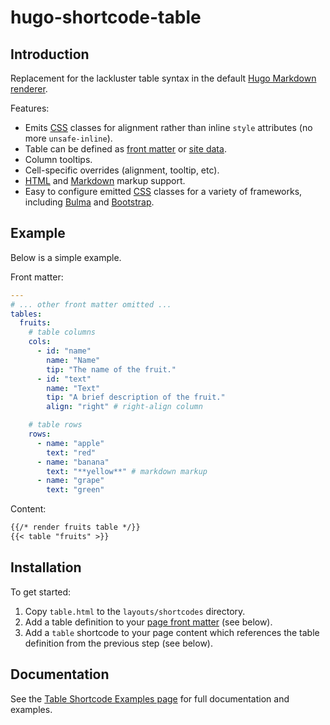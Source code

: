 # hugo-shortcode-table

## Introduction

Replacement for the lackluster table syntax in the default [Hugo
Markdown renderer][goldmark].

Features:
* Emits [CSS][] classes for alignment rather than inline `style`
  attributes (no more `unsafe-inline`).
* Table can be defined as [front matter][front matter] or [site data][].
* Column tooltips.
* Cell-specific overrides (alignment, tooltip, etc).
* [HTML][] and [Markdown][] markup support.
* Easy to configure emitted [CSS][] classes for a variety of frameworks,
  including [Bulma][] and [Bootstrap][].

## Example

Below is a simple example.

Front matter:
```yaml
---
# ... other front matter omitted ...
tables:
  fruits:
    # table columns
    cols: 
      - id: "name"
        name: "Name"
        tip: "The name of the fruit."
      - id: "text"
        name: "Text"
        tip: "A brief description of the fruit."
        align: "right" # right-align column

    # table rows
    rows: 
      - name: "apple"
        text: "red"
      - name: "banana"
        text: "**yellow**" # markdown markup
      - name: "grape"
        text: "green"
```

Content:
```markdown
{{/* render fruits table */}}
{{< table "fruits" >}}
```

## Installation

To get started:

1. Copy `table.html` to the `layouts/shortcodes` directory.
2. Add a table definition to your [page front matter][front matter] (see
   below).
3. Add a `table` shortcode to your page content which references the
   table definition from the previous step (see below).

## Documentation

See the [Table Shortcode Examples page][table-shortcode-examples] for
full documentation and examples.

[site data]: https://gohugo.io/templates/data-templates/#the-data-folder
  "Site data directory."
[front matter]: https://gohugo.io/content-management/front-matter/
  "Hugo page metadata."
[css]: https://en.wikipedia.org/wiki/CSS
  "Cascading Style Sheets"
[bulma]: https://bulma.io/
  "Bulma CSS framework."
[bootstrap]: https://getbootstrap.com/
  "Bootstrap CSS framework."
[json]: https://json.org/
  "JavaScript Object Notation"
[yaml]: https://yaml.org/
  "YAML Ain't a Markup Language"
[toml]: https://github.com/toml-lang/toml
  "Tom's Obvious Markup Language"
[hugo]: https://gohugo.io/
  "Hugo static site generator"
[goldmark]: https://github.com/yuin/goldmark/
  "Goldmark Markdown renderer."
[html]: https://en.wikipedia.org/wiki/HTML
  "HyperText Markup Language"
[markdown]: https://en.wikipedia.org/wiki/Markdown
  "Markdown markup language"
[table-shortcode-examples]: https://pablotron.org/articles/table-shortcode-examples/
  "Table shortcode examples."
